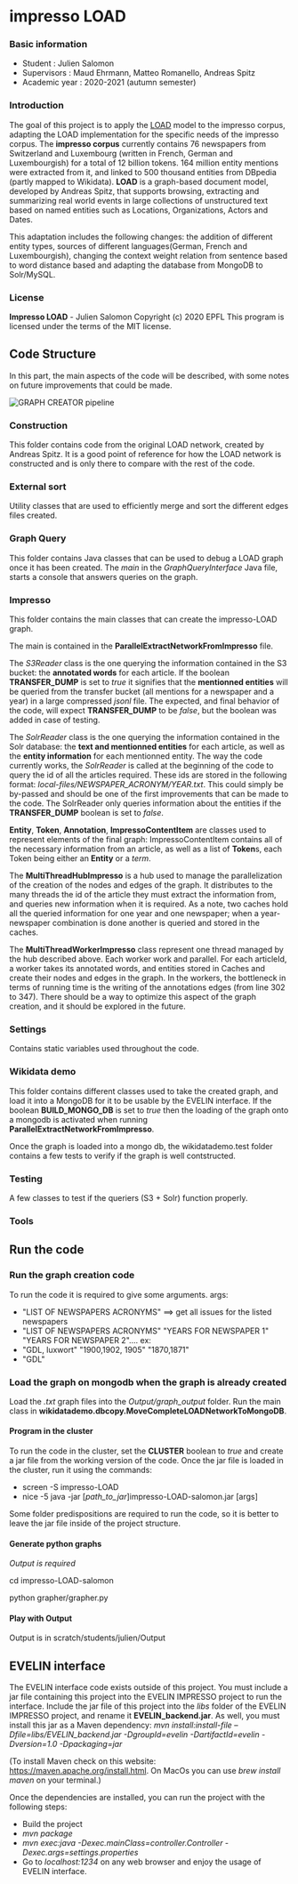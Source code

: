 # impresso LOAD

### Basic information

- Student : Julien Salomon
- Supervisors : Maud Ehrmann, Matteo Romanello, Andreas Spitz
- Academic year : 2020-2021 (autumn semester)

### Introduction

The goal of this project is to apply the  [LOAD](https://dbs.ifi.uni-heidelberg.de/resources/load/) model to the impresso corpus, adapting the LOAD implementation for the specific needs of the impresso corpus. The **impresso corpus** currently contains 76 newspapers from Switzerland and Luxembourg (written in French, German and Luxembourgish) for a total of 12 billion tokens. 164 million entity mentions were extracted from it, and linked to 500 thousand entities from DBpedia (partly mapped to Wikidata).  **LOAD** is a graph-based document model, developed by Andreas Spitz, that supports browsing, extracting and summarizing real world events in large collections of unstructured text based on named entities such as Locations, Organizations, Actors and Dates.

This adaptation includes the following changes: the addition of different entity types, sources of different languages(German, French and Luxembourgish), changing the context weight relation from sentence based to word distance based and adapting the database from MongoDB to Solr/MySQL.

### License  
**Impresso LOAD** - Julien Salomon
Copyright (c) 2020 EPFL
This program is licensed under the terms of the MIT license. 

## Code Structure

In this part, the main aspects of the code will be described, with some notes on future improvements that could be made.

![GRAPH CREATOR pipeline](https://github.com/dhlab-epfl-students/impresso-LOAD-salomon/blob/master/Semester%20project%20Midterm%20(9).png)

### Construction

This folder contains code from the original LOAD network, created by Andreas Spitz. It is a good point of reference for how the LOAD network is constructed and is only there to compare with the rest of the code. 

### External sort

Utility classes that are used to efficiently merge and sort the different edges files created.

### Graph Query

This folder contains Java classes that can be used to debug a LOAD graph once it has been created. The *main* in the *GraphQueryInterface* Java file, starts a console that answers queries on the graph.

### Impresso

This folder contains the main classes that can create the impresso-LOAD graph.

The main is contained in the **ParallelExtractNetworkFromImpresso** file.

The *S3Reader* class is the one querying the information contained in the S3 bucket: the **annotated words** for each article. If the boolean **TRANSFER_DUMP** is set to *true* it signifies that the **mentionned entities** will be queried from the transfer bucket (all mentions for a newspaper and a year) in a large compressed *jsonl* file. The expected, and final behavior of the code, will expect **TRANSFER_DUMP** to be *false*, but the boolean was added in case of testing. 

The *SolrReader* class is the one querying the information contained in the Solr database: the **text and mentionned entities** for each article, as well as the **entity information** for each mentionned entity. The way the code currently works, the *SolrReader* is called at the beginning of the code to query the id of all the articles required. These ids are stored in the following format: *local-files/NEWSPAPER_ACRONYM/YEAR.txt*. This could simply be by-passed and should be one of the first improvements that can be made to the code. The SolrReader only queries information about the entities if the **TRANSFER_DUMP** boolean is set to *false*. 

**Entity**, **Token**, **Annotation**, **ImpressoContentItem** are classes used to represent elements of the final graph: ImpressoContentItem contains all of the necessary information from an article, as well as a list of **Token**s, each Token being either an **Entity** or a *term*. 

The **MultiThreadHubImpresso** is a hub used to manage the parallelization of the creation of the nodes and edges of the graph. It distributes to the many threads the id of the article they must extract the information from, and queries new information when it is required. As a note, two caches hold all the queried information for one year and one newspaper; when a year-newspaper combination is done another is queried and stored in the caches.

The **MultiThreadWorkerImpresso** class represent one thread managed by the hub described above. Each worker work and parallel. For each articleId, a worker takes its annotated words, and entities stored in Caches and create their nodes and edges in the graph.
In the workers, the bottleneck in terms of running time is the writing of the annotations edges (from line 302 to 347). There should be a way to optimize this aspect of the graph creation, and it should be explored in the future.

### Settings

Contains static variables used throughout the code.

### Wikidata demo

This folder contains different classes used to take the created graph, and load it into a MongoDB for it to be usable by the EVELIN interface. 
If the boolean **BUILD_MONGO_DB** is set to *true* then the loading of the graph onto a mongodb is activated when running **ParallelExtractNetworkFromImpresso**.

Once the graph is loaded into a mongo db, the wikidatademo.test folder contains a few tests to verify if the graph is well contstructed.

### Testing
A few classes to test if the queriers (S3 + Solr) function properly.

### Tools


## Run the code

### Run the graph creation code

To run the code it is required to give some arguments.
args: 
* "LIST OF NEWSPAPERS ACRONYMS" ==> get all issues for the listed newspapers
* "LIST OF NEWSPAPERS ACRONYMS" "YEARS FOR NEWSPAPER 1" "YEARS FOR NEWSPAPER 2"....
ex:
* "GDL, luxwort" "1900,1902, 1905" "1870,1871"
* "GDL"

### Load the graph on mongodb when the graph is already created
Load the *.txt* graph files into the *Output/graph_output* folder. Run the main class in **wikidatademo.dbcopy.MoveCompleteLOADNetworkToMongoDB**.

#### Program in the cluster
To run the code in the cluster, set the **CLUSTER** boolean to *true* and create a jar file from the working version of the code. Once the jar file is loaded in the cluster, run it using the commands:
* screen -S impresso-LOAD
* nice -5 java -jar [*path_to_jar*]impresso-LOAD-salomon.jar [args]

Some folder predispositions are required to run the code, so it is better to leave the jar file inside of the project structure.

#### Generate python graphs
*Output is required*

cd impresso-LOAD-salomon

python grapher/grapher.py

#### Play with Output

Output is in scratch/students/julien/Output

## EVELIN interface

The EVELIN interface code exists outside of this project. You must include a jar file containing this project into the EVELIN IMPRESSO project to run the interface.
Include the jar file of this project into the *libs* folder of the EVELIN IMPRESSO project, and rename it **EVELIN_backend.jar**.
As well, you must install this jar as a Maven dependency:
*mvn install:install-file –Dfile=libs/EVELIN_backend.jar -DgroupId=evelin -DartifactId=evelin -Dversion=1.0 -Dpackaging=jar*

(To install Maven check on this website: https://maven.apache.org/install.html. On MacOs you can use *brew install maven* on your terminal.)

Once the dependencies are installed, you can run the project with the following steps:
- Build the project
- *mvn package*
- *mvn exec:java -Dexec.mainClass=controller.Controller -Dexec.args=settings.properties*
- Go to *localhost:1234* on any web browser and enjoy the usage of EVELIN interface.






